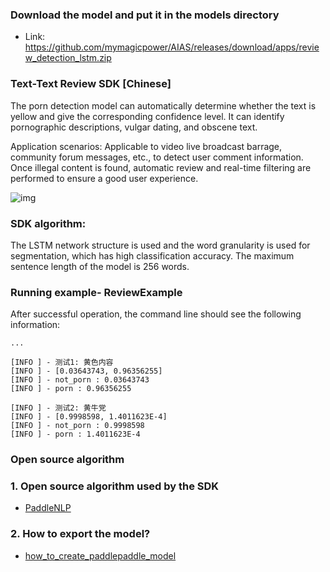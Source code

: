 
### Download the model and put it in the models directory
- Link: https://github.com/mymagicpower/AIAS/releases/download/apps/review_detection_lstm.zip

### Text-Text Review SDK [Chinese]

The porn detection model can automatically determine whether the text is yellow and give the corresponding confidence level. It can identify pornographic descriptions, vulgar dating, and obscene text.

Application scenarios:
Applicable to video live broadcast barrage, community forum messages, etc., to detect user comment information. Once illegal content is found, automatic review and real-time filtering are performed to ensure a good user experience.

![img](https://aias-home.oss-cn-beijing.aliyuncs.com/AIAS/nlp_sdks/text_review.jpeg)


### SDK algorithm:

The LSTM network structure is used and the word granularity is used for segmentation, which has high classification accuracy. The maximum sentence length of the model is 256 words.

### Running example- ReviewExample

After successful operation, the command line should see the following information:
```text
...

[INFO ] - 测试1: 黄色内容
[INFO ] - [0.03643743, 0.96356255]
[INFO ] - not_porn : 0.03643743
[INFO ] - porn : 0.96356255

[INFO ] - 测试2: 黄牛党
[INFO ] - [0.9998598, 1.4011623E-4]
[INFO ] - not_porn : 0.9998598
[INFO ] - porn : 1.4011623E-4
```

### Open source algorithm

### 1. Open source algorithm used by the SDK
- [PaddleNLP](https://github.com/PaddlePaddle/PaddleNLP)
### 2. How to export the model?
- [how_to_create_paddlepaddle_model](http://docs.djl.ai/docs/paddlepaddle/how_to_create_paddlepaddle_model_zh.html)

